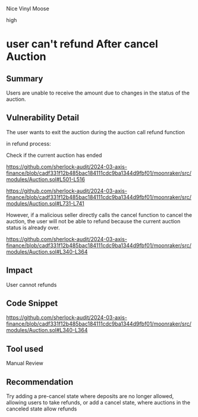 Nice Vinyl Moose

high

# user can't refund After cancel Auction

## Summary

Users are unable to receive the amount due to changes in the status of the auction.

## Vulnerability Detail

The user wants to exit the auction during the auction call refund function

in refund process:

Check if the current auction has ended

https://github.com/sherlock-audit/2024-03-axis-finance/blob/cadf331f12b485bac184111cdc9ba1344d9fbf01/moonraker/src/modules/Auction.sol#L501-L516

https://github.com/sherlock-audit/2024-03-axis-finance/blob/cadf331f12b485bac184111cdc9ba1344d9fbf01/moonraker/src/modules/Auction.sol#L731-L741

However, if a malicious seller directly calls the cancel function to cancel the auction, the user will not be able to refund because the current auction status is already over.

https://github.com/sherlock-audit/2024-03-axis-finance/blob/cadf331f12b485bac184111cdc9ba1344d9fbf01/moonraker/src/modules/Auction.sol#L340-L364

## Impact

User cannot refunds

## Code Snippet

https://github.com/sherlock-audit/2024-03-axis-finance/blob/cadf331f12b485bac184111cdc9ba1344d9fbf01/moonraker/src/modules/Auction.sol#L340-L364

## Tool used

Manual Review

## Recommendation

Try adding a pre-cancel state where deposits are no longer allowed, allowing users to take refunds, or add a cancel state, where auctions in the canceled state allow refunds

